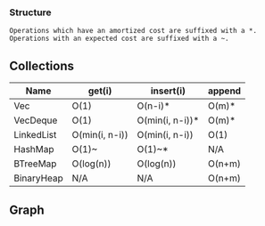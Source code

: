 ### Structure

```
Operations which have an amortized cost are suffixed with a *.
Operations with an expected cost are suffixed with a ~.
```

## Collections

| Name       | get(i)         | insert(i)       | append |
|------------|----------------|-----------------|--------|
| Vec        | O(1)           | O(n-i)*         | O(m)*  |
| VecDeque   | O(1)           | O(min(i, n-i))* | O(m)*  |
| LinkedList | O(min(i, n-i)) | O(min(i, n-i))  | O(1)   |
| HashMap    | O(1)~          | O(1)~*          | N/A    |
| BTreeMap   | O(log(n))      | O(log(n))       | O(n+m) |
| BinaryHeap | N/A            | N/A             | O(n+m) |

## Graph

